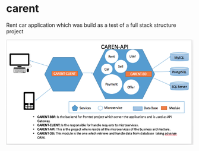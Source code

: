 # carent
Rent car application which was build as a test of a full stack structure project 


![Alt text](./diagram.png?raw=true "Title")